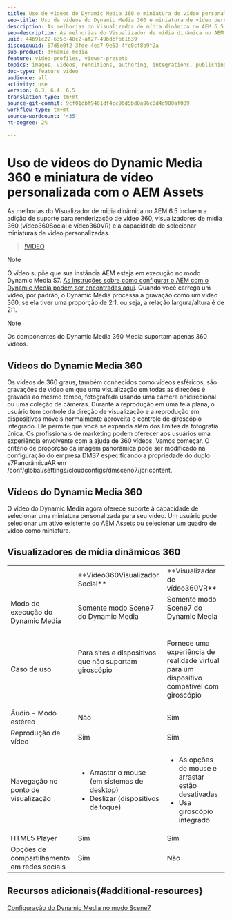 ```yaml
---
title: Uso de vídeos do Dynamic Media 360 e miniatura de vídeo personalizada com o AEM Assets
seo-title: Uso de vídeos do Dynamic Media 360 e miniatura de vídeo personalizada com o AEM Assets
description: As melhorias do Visualizador de mídia dinâmica no AEM 6.5 incluem a adição de suporte para renderização de vídeo 360, visualizadores de mídia 360 (vídeo360Social e vídeo360VR) e a capacidade de selecionar miniaturas de vídeo personalizadas.
seo-description: As melhorias do Visualizador de mídia dinâmica no AEM 6.5 incluem a adição de suporte para renderização de vídeo 360, visualizadores de mídia 360 (vídeo360Social e vídeo360VR) e a capacidade de selecionar miniaturas de vídeo personalizadas.
uuid: 44b91c22-635c-48c2-af27-49bdbfb61639
discoiquuid: 67d5e0f2-3fde-4ea7-9e53-4fc0cf8b9f2a
sub-product: dynamic-media
feature: video-profiles, viewer-presets
topics: images, videos, renditions, authoring, integrations, publishing, metadata
doc-type: feature video
audience: all
activity: use
version: 6.3, 6.4, 6.5
translation-type: tm+mt
source-git-commit: 9cf01dbf9461df4cc96d5bd0a96c0d4d900af089
workflow-type: tm+mt
source-wordcount: '435'
ht-degree: 2%

---
```



# Uso de vídeos do Dynamic Media 360 e miniatura de vídeo personalizada com o AEM Assets

As melhorias do Visualizador de mídia dinâmica no AEM 6.5 incluem a adição de suporte para renderização de vídeo 360, visualizadores de mídia 360 (vídeo360Social e vídeo360VR) e a capacidade de selecionar miniaturas de vídeo personalizadas.

>[!VIDEO](https://video.tv.adobe.com/v/26391?quality=9&learn=on)

>[!NOTE]
>
>O vídeo supõe que sua instância AEM esteja em execução no modo Dynamic Media S7.  [As instruções sobre como configurar o AEM com o Dynamic Media podem ser encontradas aqui](https://helpx.adobe.com/experience-manager/6-3/assets/using/config-dynamic-fp-14410.html). Quando você carrega um vídeo, por padrão, o Dynamic Media processa a gravação como um vídeo 360, se ela tiver uma proporção de 2:1. ou seja, a relação largura/altura é de 2:1.

>[!NOTE]
>
>Os componentes do Dynamic Media 360 Media suportam apenas 360 vídeos.

## Vídeos do Dynamic Media 360

Os vídeos de 360 graus, também conhecidos como vídeos esféricos, são gravações de vídeo em que uma visualização em todas as direções é gravada ao mesmo tempo, fotografada usando uma câmera onidirecional ou uma coleção de câmeras. Durante a reprodução em uma tela plana, o usuário tem controle da direção de visualização e a reprodução em dispositivos móveis normalmente aproveita o controle de giroscópio integrado.  Ele permite que você se expanda além dos limites da fotografia única. Os profissionais de marketing podem oferecer aos usuários uma experiência envolvente com a ajuda de 360 vídeos.  Vamos começar. O critério de proporção da imagem panorâmica pode ser modificado na configuração do empresa DMS7 especificando a propriedade do duplo s7PanorâmicaAR em /conf/global/settings/cloudconfigs/dmsceno7/jcr:content.

## Vídeos do Dynamic Media 360

O vídeo do Dynamic Media agora oferece suporte à capacidade de selecionar uma miniatura personalizada para seu vídeo. Um usuário pode selecionar um ativo existente do AEM Assets ou selecionar um quadro de vídeo como miniatura.

## Visualizadores de mídia dinâmicos 360

<table> 
 <tbody>
   <tr>
      <td> </td>
      <td>**Vídeo360Visualizador Social**</td>
      <td>**Visualizador de vídeo360VR**</td>
   </tr>
   <tr>
      <td>Modo de execução do Dynamic Media</td>
      <td>Somente modo Scene7 do Dynamic Media</td>
      <td>Somente modo Scene7 do Dynamic Media<br>
         <br>
      </td>
   </tr>
   <tr>
      <td>Caso de uso </td>
      <td>
         <p>Para sites e dispositivos que não suportam giroscópio</p>
         <p> </p>
      </td>
      <td>
         <p>Fornece uma experiência de realidade virtual para um dispositivo compatível com giroscópio </p>
      </td>
   </tr>
   <tr>
      <td>Áudio - Modo estéreo</td>
      <td>Não</td>
      <td>Sim</td>
   </tr>
   <tr>
      <td>Reprodução de vídeo</td>
      <td>Sim</td>
      <td>Sim</td>
   </tr>
   <tr>
      <td>Navegação no ponto de visualização</td>
      <td>
         <ul>
            <li>Arrastar o mouse (em sistemas de desktop)</li>
            <li>Deslizar (dispositivos de toque)</li>
         </ul>
      </td>
      <td>
         <ul>
            <li>As opções de mouse e arrastar estão desativadas</li>
            <li>Usa giroscópio integrado</li>
         </ul>
      </td>
   </tr>
   <tr>
      <td>HTML5 Player</td>
      <td>Sim</td>
      <td>Sim</td>
   </tr>
   <tr>
      <td>Opções de compartilhamento em redes sociais</td>
      <td>Sim</td>
      <td>Não</td>
   </tr>
</tbody>
</table>

## Recursos adicionais{#additional-resources}

[Configuração do Dynamic Media no modo Scene7](https://helpx.adobe.com/experience-manager/6-5/assets/using/config-dms7.html)
